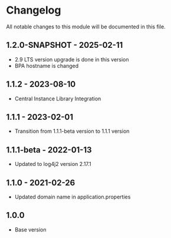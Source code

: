 # Changelog
All notable changes to this module will be documented in this file.

## 1.2.0-SNAPSHOT - 2025-02-11
- 2.9 LTS version upgrade is done in this version
- BPA hostname is changed

## 1.1.2 - 2023-08-10

- Central Instance Library Integration

## 1.1.1 - 2023-02-01

- Transition from 1.1.1-beta version to 1.1.1 version

## 1.1.1-beta - 2022-01-13
- Updated to log4j2 version 2.17.1
## 1.1.0 - 2021-02-26

- Updated domain name in application.properties
 
## 1.0.0

- Base version
